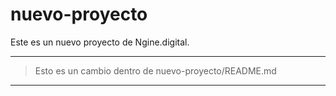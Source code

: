 # nuevo-proyecto
Este es un nuevo proyecto de Ngine.digital.

-----------------------------------------
> Esto es un cambio dentro de nuevo-proyecto/README.md
-----------------------------------------
